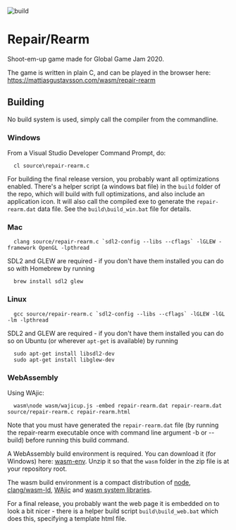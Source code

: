 ![build](https://github.com/mattiasgustavsson/repair-rearm/actions/workflows/main.yml/badge.svg)

# Repair/Rearm

Shoot-em-up game made for Global Game Jam 2020.

The game is written in plain C, and can be played in the browser here:
https://mattiasgustavsson.com/wasm/repair-rearm


## Building

No build system is used, simply call the compiler from the commandline.


### Windows

From a Visual Studio Developer Command Prompt, do:
```
  cl source\repair-rearm.c
```  

For building the final release version, you probably want all optimizations enabled. There's a helper script (a windows bat file) in the `build` folder of the repo, which will build with full optimizations, and also include an application icon. It will also call the compiled exe to generate the `repair-rearm.dat` data file. See the `build\build_win.bat` file for details.


### Mac

```
  clang source/repair-rearm.c `sdl2-config --libs --cflags` -lGLEW -framework OpenGL -lpthread
```

SDL2 and GLEW are required - if you don't have them installed you can do so with Homebrew by running
```
  brew install sdl2 glew  
```


### Linux

```
  gcc source/repair-rearm.c `sdl2-config --libs --cflags` -lGLEW -lGL -lm -lpthread
```

SDL2 and GLEW are required - if you don't have them installed you can do so on Ubuntu (or wherever `apt-get` is available) by running
```
  sudo apt-get install libsdl2-dev
  sudo apt-get install libglew-dev
```


### WebAssembly

Using WAjic:
```
  wasm\node wasm/wajicup.js -embed repair-rearm.dat repair-rearm.dat source/repair-rearm.c repair-rearm.html
```

Note that you must have generated the `repair-rearm.dat` file (by running the repair-rearm executable once with command line argument -b or --build) before running this build command.

A WebAssembly build environment is required. You can download it (for Windows) here: [wasm-env](https://github.com/mattiasgustavsson/dos-like/releases/tag/wasm-env).
Unzip it so that the `wasm` folder in the zip file is at your repository root.

The wasm build environment is a compact distribution of [node](https://nodejs.org/en/download/), [clang/wasm-ld](https://releases.llvm.org/download.html),
[WAjic](https://github.com/schellingb/wajic) and [wasm system libraries](https://github.com/emscripten-core/emscripten/tree/main/system).

For a final release, you probably want the web page it is embedded on to look a bit nicer - there is a helper build script `build\build_web.bat` which does this, specifying a template html file.
